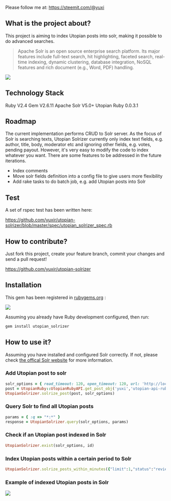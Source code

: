 Please follow me at: https://steemit.com/@yuxi


## What is the project about?


This project is aiming to index Utopian posts into solr, making it possible to do advanced searches. 
> Apache Solr is an open source enterprise search platform. Its major features include full-text search, hit highlighting, faceted search, real-time indexing, dynamic clustering, database integration, NoSQL features and rich document (e.g., Word, PDF) handling.


![](https://steemitimages.com/DQmV8Sk3rDUJTgZzUC8QjU8A93oPa5rfGade4dKKVMTFAsu/image.png)


## Technology Stack


Ruby V2.4
Gem V2.6.11
Apache Solr V5.0+
Utopian Ruby 0.0.3.1


## Roadmap


The current implementation performs CRUD to Solr server. As the focus of Solr is searching texts, Utopian Solrizer currently only index text fields, e.g. author, title, body, moderator etc and ignoring other fields, e.g. votes, pending payout. However, it's very easy to modify the code to index whatever you want. There are some features to be addressed in the future iterations.

* Index comments
* Move solr fields definition into a config file to give users more flexibility
* Add rake tasks to do batch job, e.g. add Utopian posts into Solr


## Test


A set of rspec test has been written here: 

https://github.com/yuxir/utopian-solrizer/blob/master/spec/utopian_solrizer_spec.rb

## How to contribute?


Just fork this project, create your feature branch, commit your changes and send a pull request!

https://github.com/yuxir/utopian-solrizer
    
## Installation

This gem has been registered in [rubygems.org](https://rubygems.org/gems/utopian_solrizer)  :

![](https://steemitimages.com/DQmYfhgBRRjL442gyKD5o5cLDvTHz6XXbiY6JE6BN5abDgu/image.png)

Assuming you already have Ruby development configured, then run:

```bash
gem install utopian_solrizer
```

## How to use it?


Assuming you have installed and configured Solr correctly. If not, please check [the offical Solr website](http://lucene.apache.org/solr/) for more information.

### Add Utopian post to solr

```ruby
solr_options = { read_timeout: 120, open_timeout: 120, url: 'http://localhost:8983/solr/utopian' }
post = UtopianRuby::UtopianRubyAPI.get_post_obj('yuxi','utopian-api-ruby-client')
UtopianSolrizer.solrize_post(post, solr_options)
```


### Query Solr to find all Utopian posts

```ruby
params = { :q => "*:*" }
response = UtopianSolrizer.query(solr_options, params)
```

### Check if an Utopian post indexed in Solr

```ruby
UtopianSolrizer.exist(solr_options, id)
```

### Index Utopian posts within a certain period to Solr

```ruby
UtopianSolrizer.solrize_posts_within_minutes({"limit":1,"status":"reviewed","type":"development"}, solr_options, 60*2)
```

### Example of indexed Utopian posts in Solr

![](https://steemitimages.com/DQmfF5vQGY2TknuWF2fm7h5ryoZigPN7PqCFdV17pG89KSu/image.png)
